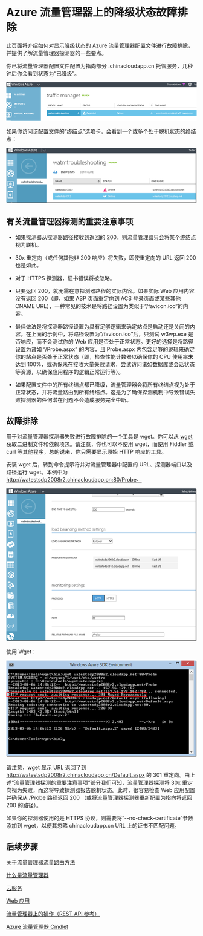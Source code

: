 <properties
   pageTitle="Azure 流量管理器上的降级状态故障排除"
   description="如何在流量管理器显示为降级状态时对流量管理器配置文件进行故障排除。"
   services="traffic-manager"
   documentationCenter=""
   authors="kwill-MSFT"
   manager="carmonm"
   editor="joaoma" />

<tags
	ms.service="traffic-manager"
   ms.date="03/17/2016"
	wacn.date="04/26/2016"/>

# Azure 流量管理器上的降级状态故障排除

此页面将介绍如何对显示降级状态的 Azure 流量管理器配置文件进行故障排除，并提供了解流量管理器探测器的一些要点。

你已将流量管理器配置文件配置为指向部分 .chinacloudapp.cn 托管服务，几秒钟后你会看到状态为“已降级”。

![degradedstate](./media/traffic-manager-troubleshooting-degraded/traffic-manager-degraded.png)

如果你访问该配置文件的“终结点”选项卡，会看到一个或多个处于脱机状态的终结点：

![offline](./media/traffic-manager-troubleshooting-degraded/traffic-manager-offline.png)

## 有关流量管理器探测的重要注意事项

- 如果探测器从探测器路径接收到返回的 200，则流量管理器只会将某个终结点视为联机。
- 30x 重定向（或任何其他非 200 响应）将失败，即使重定向的 URL 返回 200 也是如此。

- 对于 HTTPS 探测器，证书错误将被忽略。
 
- 只要返回 200，就无需在意探测器路径的实际内容。如果实际 Web 应用内容没有返回 200（即，如果 ASP 页面重定向到 ACS 登录页面或某些其他 CNAME URL），一种常见的技术是将路径设置为类似于“/favicon.ico”的内容。
 
- 最佳做法是将探测器路径设置为具有足够逻辑来确定站点是启动还是关闭的内容。在上面的示例中，将路径设置为“/favicon.ico”后，只测试 w3wp.exe 是否响应，而不会测试你的 Web 应用是否处于正常状态。更好的选择是将路径设置为诸如 “/Probe.aspx” 的内容，且 Probe.aspx 内包含足够的逻辑来确定你的站点是否处于正常状态（即，检查性能计数器以确保你的 CPU 使用率未达到 100%，或确保未在接收大量失败请求，尝试访问诸如数据库或会话状态等资源，以确保应用程序的逻辑正常运行等）。
 
- 如果配置文件中的所有终结点都已降级，流量管理器会将所有终结点视为处于正常状态，并将流量路由到所有终结点。这是为了确保探测机制中导致错误失败探测器的任何潜在问题不会造成服务完全中断。

  

## 故障排除

用于对流量管理器探测器失败进行故障排除的一个工具是 wget。你可以从 [wget](http://gnuwin32.sourceforge.net/packages/wget.htm) 获取二进制文件和依赖项包。请注意，你也可以不使用 wget，而使用 Fiddler 或 curl 等其他程序，总的说来，你只需要显示原始 HTTP 响应的工具。

安装 wget 后，转到命令提示符并对流量管理器中配置的 URL、探测器端口以及路径运行 wget。本例中为 http://watestsdp2008r2.chinacloudapp.cn:80/Probe。

![troubleshooting](./media/traffic-manager-troubleshooting-degraded/traffic-manager-troubleshooting.png)

使用 Wget：

![wget](./media/traffic-manager-troubleshooting-degraded/traffic-manager-wget.png)

 

请注意，wget 显示 URL 返回了到 http://watestsdp2008r2.chinacloudapp.cn/Default.aspx 的 301 重定向。由上述“流量管理器探测的重要注意事项”部分我们可知，流量管理器探测将 30x 重定向视为失败，而这将导致探测器报告脱机状态。此时，很容易检查 Web 应用配置并确保从 /Probe 路径返回 200 （或将流量管理器探测器重新配置为指向将返回 200 的路径）。

 

如果你的探测器使用的是 HTTPS 协议，则需要将“--no-check-certificate”参数添加到 wget，以便其忽略 chinacloudapp.cn URL 上的证书不匹配问题。


## 后续步骤


[关于流量管理器流量路由方法](/documentation/articles/traffic-manager-routing-methods)

[什么是流量管理器](/documentation/articles/traffic-manager-overview)

[云服务](https://msdn.microsoft.com/zh-cn/library/jj155995.aspx)

[ Web 应用](/home/features/web-site/)

[流量管理器上的操作（REST API 参考）](https://msdn.microsoft.com/zh-cn/library/hh758255.aspx)

[Azure 流量管理器 Cmdlet](https://msdn.microsoft.com/zh-cn/library/dn690250.aspx)
 

<!---HONumber=Mooncake_1221_2015-->